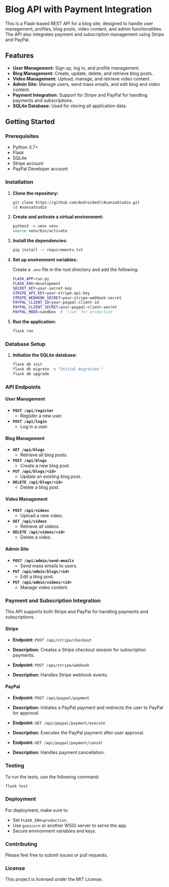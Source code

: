 # Blog API with Payment Integration

This is a Flask-based REST API for a blog site, designed to handle user management, profiles, blog posts, video content, and admin functionalities. The API also integrates payment and subscription management using Stripe and PayPal.

## Features

- **User Management:** Sign up, log in, and profile management.
- **Blog Management:** Create, update, delete, and retrieve blog posts.
- **Video Management:** Upload, manage, and retrieve video content.
- **Admin Site:** Manage users, send mass emails, and edit blog and video content.
- **Payment Integration:** Support for Stripe and PayPal for handling payments and subscriptions.
- **SQLite Database:** Used for storing all application data.

## Getting Started

### Prerequisites

- Python 3.7+
- Flask
- SQLite
- Stripe account
- PayPal Developer account

### Installation

1. **Clone the repository:**

   ```bash
   git clone https://github.com/Androide47/AvanzaStudio.git
   cd AvanzaStudio
   ```

2. **Create and activate a virtual environment:**

   ```bash
   python3 -m venv venv
   source venv/bin/activate
   ```

3. **Install the dependencies:**

   ```bash
   pip install -r requirements.txt
   ```

4. **Set up environment variables:**

   Create a `.env` file in the root directory and add the following:

   ```bash
   FLASK_APP=run.py
   FLASK_ENV=development
   SECRET_KEY=your-secret-key
   STRIPE_API_KEY=your-stripe-api-key
   STRIPE_WEBHOOK_SECRET=your-stripe-webhook-secret
   PAYPAL_CLIENT_ID=your-paypal-client-id
   PAYPAL_CLIENT_SECRET=your-paypal-client-secret
   PAYPAL_MODE=sandbox  # 'live' for production
   ```

5. **Run the application:**

   ```bash
   flask run
   ```

### Database Setup

1. **Initialize the SQLite database:**

   ```bash
   flask db init
   flask db migrate -m "Initial migration."
   flask db upgrade
   ```

### API Endpoints

#### User Management

- **`POST /api/register`**
  - Register a new user.
- **`POST /api/login`**
  - Log in a user.

#### Blog Management

- **`GET /api/blogs`**
  - Retrieve all blog posts.
- **`POST /api/blogs`**
  - Create a new blog post.
- **`PUT /api/blogs/<id>`**
  - Update an existing blog post.
- **`DELETE /api/blogs/<id>`**
  - Delete a blog post.

#### Video Management

- **`POST /api/videos`**
  - Upload a new video.
- **`GET /api/videos`**
  - Retrieve all videos.
- **`DELETE /api/videos/<id>`**
  - Delete a video.

#### Admin Site

- **`POST /api/admin/send-emails`**
  - Send mass emails to users.
- **`PUT /api/admin/blogs/<id>`**
  - Edit a blog post.
- **`PUT /api/admin/videos/<id>`**
  - Manage video content.

### Payment and Subscription Integration

This API supports both Stripe and PayPal for handling payments and subscriptions.

#### Stripe

- **Endpoint:** `POST /api/stripe/checkout`
- **Description:** Creates a Stripe checkout session for subscription payments.

- **Endpoint:** `POST /api/stripe/webhook`
- **Description:** Handles Stripe webhook events.

#### PayPal

- **Endpoint:** `POST /api/paypal/payment`
- **Description:** Initiates a PayPal payment and redirects the user to PayPal for approval.

- **Endpoint:** `GET /api/paypal/payment/execute`
- **Description:** Executes the PayPal payment after user approval.

- **Endpoint:** `GET /api/paypal/payment/cancel`
- **Description:** Handles payment cancellation.

### Testing

To run the tests, use the following command:

```bash
flask test
```

### Deployment

For deployment, make sure to:

- Set `FLASK_ENV=production`.
- Use `gunicorn` or another WSGI server to serve the app.
- Secure environment variables and keys.

### Contributing

Please feel free to submit issues or pull requests.

### License

This project is licensed under the MIT License.
